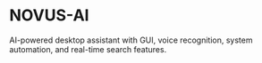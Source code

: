 # NOVUS-AI
AI-powered desktop assistant with GUI, voice recognition, system automation, and real-time search features.
